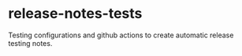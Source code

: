 # release-notes-tests
Testing configurations and github actions to create automatic release testing notes.

